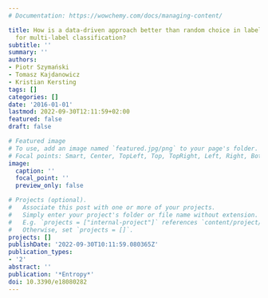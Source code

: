 ```yaml
---
# Documentation: https://wowchemy.com/docs/managing-content/

title: How is a data-driven approach better than random choice in label space division
  for multi-label classification?
subtitle: ''
summary: ''
authors:
- Piotr Szymański
- Tomasz Kajdanowicz
- Kristian Kersting
tags: []
categories: []
date: '2016-01-01'
lastmod: 2022-09-30T12:11:59+02:00
featured: false
draft: false

# Featured image
# To use, add an image named `featured.jpg/png` to your page's folder.
# Focal points: Smart, Center, TopLeft, Top, TopRight, Left, Right, BottomLeft, Bottom, BottomRight.
image:
  caption: ''
  focal_point: ''
  preview_only: false

# Projects (optional).
#   Associate this post with one or more of your projects.
#   Simply enter your project's folder or file name without extension.
#   E.g. `projects = ["internal-project"]` references `content/project/deep-learning/index.md`.
#   Otherwise, set `projects = []`.
projects: []
publishDate: '2022-09-30T10:11:59.080365Z'
publication_types:
- '2'
abstract: ''
publication: '*Entropy*'
doi: 10.3390/e18080282
---
```

